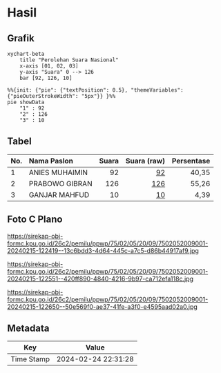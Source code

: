 # Hasil

## Grafik

```mermaid
xychart-beta
    title "Perolehan Suara Nasional"
    x-axis [01, 02, 03]
    y-axis "Suara" 0 --> 126
    bar [92, 126, 10]
```

```mermaid
%%{init: {"pie": {"textPosition": 0.5}, "themeVariables": {"pieOuterStrokeWidth": "5px"}} }%%
pie showData
    "1" : 92
    "2" : 126
    "3" : 10
```

## Tabel

| No. | Nama Paslon    | Suara | Suara (raw) | Persentase |
|:--- |:-------------- | -----:| -----------:| ----------:|
| 1   | ANIES MUHAIMIN | 92    | [92][p-1]   | 40,35      |
| 2   | PRABOWO GIBRAN | 126   | [126][p-2]  | 55,26      |
| 3   | GANJAR MAHFUD  | 10    | [10][p-3]   | 4,39       |


[p-1]: https://github.com/gigit-pemilu/pemilu-2024/blob/main/pilpres/hitung-suara/sub/75-gorontalo/sub/02-boalemo/sub/05-mananggu/sub/2009-tabulo-selatan/sub/001-tps/sub/paslon-1.txt
[p-2]: https://github.com/gigit-pemilu/pemilu-2024/blob/main/pilpres/hitung-suara/sub/75-gorontalo/sub/02-boalemo/sub/05-mananggu/sub/2009-tabulo-selatan/sub/001-tps/sub/paslon-2.txt
[p-3]: https://github.com/gigit-pemilu/pemilu-2024/blob/main/pilpres/hitung-suara/sub/75-gorontalo/sub/02-boalemo/sub/05-mananggu/sub/2009-tabulo-selatan/sub/001-tps/sub/paslon-3.txt

## Foto C Plano

https://sirekap-obj-formc.kpu.go.id/26c2/pemilu/ppwp/75/02/05/20/09/7502052009001-20240215-122419--13c6bdd3-4d64-445c-a7c5-d86b44917af9.jpg

https://sirekap-obj-formc.kpu.go.id/26c2/pemilu/ppwp/75/02/05/20/09/7502052009001-20240215-122551--420ff890-4840-4216-9b97-ca712efa118c.jpg

https://sirekap-obj-formc.kpu.go.id/26c2/pemilu/ppwp/75/02/05/20/09/7502052009001-20240215-122650--50e569f0-ae37-41fe-a3f0-e4595aad02a0.jpg


## Metadata

| Key        | Value               |
| ---------- | ------------------- |
| Time Stamp | 2024-02-24 22:31:28 |



